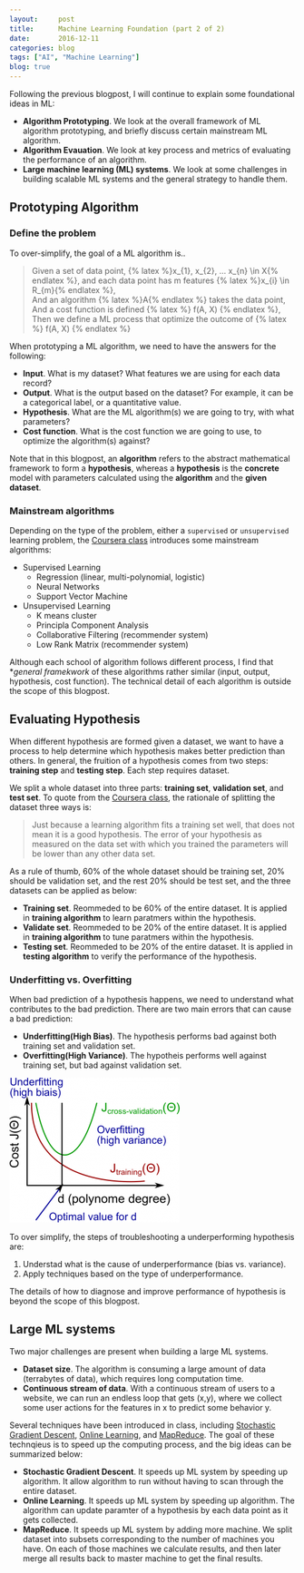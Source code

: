 ```yaml
---
layout:     post
title:      Machine Learning Foundation (part 2 of 2)
date:       2016-12-11
categories: blog
tags: ["AI", "Machine Learning"]
blog: true
---
```


Following the previous blogpost, I will continue to explain some foundational ideas in ML:

  * **Algorithm Prototyping**. We look at the overall framework of ML algorithm prototyping, and briefly discuss certain mainstream ML algorithm.
  * **Algorithm Evauation**. We look at key process and metrics of evaluating the performance of an algorithm.
  * **Large machine learning (ML) systems**. We look at some challenges in building scalable ML systems and the general strategy to handle them.

## Prototyping Algorithm

### Define the problem

To over-simplify, the goal of a ML algorithm is..

> Given a set of data point, {% latex %}x_{1}, x_{2}, ... x_{n} \in X{% endlatex %}, and each data point has m features  {% latex %}x_{i} \in R_{m}{% endlatex %}, <br/>
  And an algorithm {% latex %}A{% endlatex %} takes the data point, <br/>
  And a cost function is defined {% latex %} f(A, X) {% endlatex %},<br/>
  Then we define a ML process that optimize the outcome of  {% latex %} f(A, X) {% endlatex %}


When prototyping a ML algorithm, we need to have the answers for the following:

* **Input**. What is my dataset? What features we are using for each data record?
* **Output**. What is the output based on the dataset? For example, it can be a categorical label, or a quantitative value.
* **Hypothesis**. What are the ML algorithm(s) we are going to try, with what parameters?
* **Cost function**. What is the cost function we are going to use, to optimize the algorithm(s) against?

Note that in this blogpost, an **algorithm** refers to the abstract mathematical framework to form a **hypothesis**, whereas a **hypothesis** is the **concrete** model with parameters calculated using the **algorithm** and the **given dataset**.

### Mainstream algorithms

Depending on the type of the problem, either a `supervised` or `unsupervised` learning problem, the [Coursera class](https://www.coursera.org/learn/machine-learning) introduces some mainstream algorithms:

* Supervised Learning
  - Regression (linear, multi-polynomial, logistic)
  - Neural Networks
  - Support Vector Machine
* Unsupervised Learning
  - K means cluster
  - Principla Component Analysis
  - Collaborative Filtering (recommender system)
  - Low Rank Matrix (recommender system)

Although each school of algorithm follows different process, I find that **general framekwork* of these algorithms rather similar (input, output, hypothesis, cost function). The technical detail of each algorithm is outside the scope of this blogpost.

## Evaluating Hypothesis

When different hypothesis are formed given a dataset, we want to have a process to help determine which hypothesis makes better prediction than others. In general, the fruition of a hypothesis comes from two steps: **training step** and **testing step**. Each step requires dataset.

We split a whole dataset into three parts: **training set**, **validation set**, and **test set**. To quote from the [Coursera class](https://www.coursera.org/learn/machine-learning), the rationale of splitting the dataset three ways is:

> Just because a learning algorithm fits a training set well, that does not mean it is a good hypothesis. The error of your hypothesis as measured on the data set with which you trained the parameters will be lower than any other data set.

 As a rule of thumb, 60% of the whole dataset should be training set, 20% should be validation set, and the rest 20% should be test set, and the three datasets can be applied as below:

* **Training set**. Reommeded to be 60% of the entire dataset. It is applied in **training algorithm** to learn paratmers within the hypothesis.
* **Validate set**. Reommeded to be 20% of the entire dataset. It is applied in **training algorithm** to tune paratmers within the hypothesis.
* **Testing set**. Reommeded to be 20% of the entire dataset. It is applied in **testing algorithm** to verify the performance of the hypothesis.


### Underfitting vs. Overfitting

When bad prediction of a hypothesis happens, we need to understand what contributes to the bad prediction. There are two main errors that can cause a bad prediction:

* **Underfitting(High Bias)**. The hypothesis performs bad against both training set and validation set.
* **Overfitting(High Variance)**. The hypotheis performs well against training set, but bad against validation set.

![Underfitting vs. Overfitting](/images/learning_curve.png)

To over simplify, the steps of troubleshooting a underperforming hypothesis are:

1. Understad what is the cause of underperformance (bias vs. variance).
2. Apply techniques based on the type of underperformance.

The details of how to diagnose and improve performance of hypothesis is beyond the scope of this blogpost.

## Large ML systems

Two major challenges are present when building a large ML systems.

* **Dataset size**. The algorithm is consuming a large amount of data (terrabytes of data), which requires long computation time.
* **Continuous stream of data**. With a continuous stream of users to a website, we can run an endless loop that gets (x,y), where we collect some user actions for the features in x to predict some behavior y.

Several techniques have been introduced in class, including [Stochastic Gradient Descent](https://en.wikipedia.org/wiki/Stochastic_gradient_descent), [Online Learning](https://en.wikipedia.org/wiki/Online_machine_learning), and [MapReduce](https://en.wikipedia.org/wiki/MapReduce). The goal of these technqieus is to speed up the computing process, and the big ideas can be summarized below:

* **Stochastic Gradient Descent**. It speeds up ML system by speeding up algorithm. It allow algorithm to run without having to scan through the entire dataset.
* **Online Learning**. It speeds up ML system by speeding up algorithm. The algorithm can update paramter of a hypothesis by each data point as it gets collected.
* **MapReduce**. It speeds up ML system by adding more machine. We split dataset into subsets corresponding to the number of machines you have. On each of those machines we calculate results, and then later merge all results back to master machine to get the final results.


